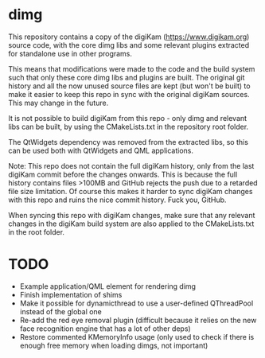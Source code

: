 # dimg

This repository contains a copy of the digiKam (https://www.digikam.org) source code,
with the core dimg libs and some relevant plugins extracted for standalone use in other programs.

This means that modifications were made to the code and the build system such that only these core dimg libs and
plugins are built. The original git history and all the now unused source files are kept (but won't be built) to make it easier
to keep this repo in sync with the original digiKam sources. This may change in the future.

It is not possible to build digiKam from this repo - only dimg and relevant libs can be built,
by using the CMakeLists.txt in the repository root folder.

The QtWidgets dependency was removed from the extracted libs, so this can be used both with
QtWidgets and QML applications.

Note: This repo does not contain the full digiKam history, only from the last digiKam commit before the changes onwards.
This is because the full history contains files >100MB and GitHub rejects the push due to a retarded file size limitation.
Of course this makes it harder to sync digiKam changes with this repo and ruins the nice commit history. Fuck you, GitHub.

When syncing this repo with digiKam changes, make sure that any relevant changes in the digiKam build system are also applied
to the CMakeLists.txt in the root folder.

# TODO

* Example application/QML element for rendering dimg
* Finish implementation of shims
* Make it possible for dynamicthread to use a user-defined QThreadPool instead of the global one
* Re-add the red eye removal plugin (difficult because it relies on the new face recognition engine that has a lot of other deps)
* Restore commented KMemoryInfo usage (only used to check if there is enough free memory when loading dimgs, not important)
